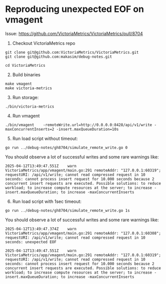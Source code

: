 # Reproducing unexpected EOF on vmagent

Issue: https://github.com/VictoriaMetrics/VictoriaMetrics/pull/8704

1. Checkout VictoriaMetrics repo

```
git clone git@github.com:VictoriaMetrics/VictoriaMetrics.git
git clone git@github.com:makasim/debug-notes.git

cd VictoriaMetrics 
```

2. Build binaries

```
make vmagent
make victoria-metrics
```

3. Run storage:

```
./bin/victoria-metrics 
```

4. Run vmagent

```
./bin/vmagent    -remoteWrite.url=http://0.0.0.0:8428/api/v1/write -maxConcurrentInserts=2 -insert.maxQueueDuration=10s
```

5. Run load script without timeout:

```
go run ../debug-notes/gh8704/simulate_remote_write.go 0 
```

You should observe a lot of successful writes and some rare warnings like:

```
2025-04-12T13:49:47.551Z	warn	VictoriaMetrics/app/vmagent/main.go:291	remoteAddr: "127.0.0.1:60319"; requestURI: /api/v1/write; cannot read compressed request in 10 seconds: cannot process insert request for 10.000 seconds because 2 concurrent insert requests are executed. Possible solutions: to reduce workload; to increase compute resources at the server; to increase -insert.maxQueueDuration; to increase -maxConcurrentInserts
```

6. Run load script with 1sec timeout:

```
go run ../debug-notes/gh8704/simulate_remote_write.go 1s 
```

You should observe a lot of successful writes and some rare warnings like:

```
2025-04-12T13:49:47.374Z	warn	VictoriaMetrics/app/vmagent/main.go:291	remoteAddr: "127.0.0.1:60308"; requestURI: /api/v1/write; cannot read compressed request in 10 seconds: unexpected EOF

2025-04-12T13:49:47.551Z	warn	VictoriaMetrics/app/vmagent/main.go:291	remoteAddr: "127.0.0.1:60319"; requestURI: /api/v1/write; cannot read compressed request in 10 seconds: cannot process insert request for 10.000 seconds because 2 concurrent insert requests are executed. Possible solutions: to reduce workload; to increase compute resources at the server; to increase -insert.maxQueueDuration; to increase -maxConcurrentInserts
```
